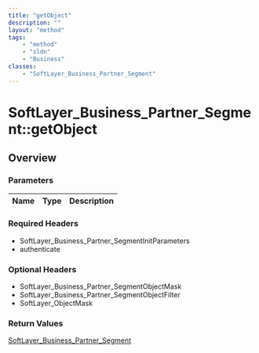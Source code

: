 ```yaml
---
title: "getObject"
description: ""
layout: "method"
tags:
    - "method"
    - "sldn"
    - "Business"
classes:
    - "SoftLayer_Business_Partner_Segment"
---
```

# SoftLayer_Business_Partner_Segment::getObject
## Overview 


### Parameters 
|Name | Type | Description |
| --- | --- | --- |


### Required Headers
* SoftLayer_Business_Partner_SegmentInitParameters
* authenticate

### Optional Headers
* SoftLayer_Business_Partner_SegmentObjectMask
* SoftLayer_Business_Partner_SegmentObjectFilter
* SoftLayer_ObjectMask

### Return Values
<a href='/reference/datatypes/SoftLayer_Business_Partner_Segment'>SoftLayer_Business_Partner_Segment </a>


